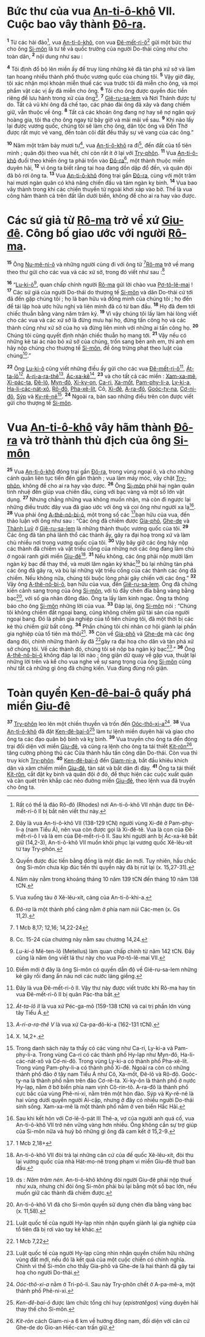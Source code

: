 # Bức thư của vua [An-ti-ô-khô]() VII. Cuộc bao vây thành [Đô-ra]().
<sup><b>1</b></sup> Từ các hải đảo[^1-02409a95-f872-43d6-bcca-8df82c92fe10], vua [An-ti-ô-khô](), con vua [Đê-mết-ri-ô]()[^2-02409a95-f872-43d6-bcca-8df82c92fe10] gửi một bức thư cho ông [Si-môn]() là tư tế và quốc trưởng của người Do-thái cũng như cho toàn dân, <sup><b>2</b></sup> nội dung như sau :

<sup><b>4</b></sup> Tôi định đổ bộ lên miền ấy để truy lùng những kẻ đã tàn phá xứ sở và làm tan hoang nhiều thành phố thuộc vương quốc của chúng tôi. <sup><b>5</b></sup> Vậy giờ đây, tôi xác nhận mọi khoản miễn thuế các vua trước tôi đã miễn cho ông, và mọi phẩm vật các vị ấy đã miễn cho ông. <sup><b>6</b></sup> Tôi cho ông được quyền đúc tiền riêng để lưu hành trong xứ của ông[^4-02409a95-f872-43d6-bcca-8df82c92fe10]. <sup><b>7</b></sup> [Giê-ru-sa-lem]() và Nơi Thánh được tự do. Tất cả vũ khí ông đã chế tạo, các pháo đài ông đã xây và đang chiếm giữ, vẫn thuộc về ông. <sup><b>8</b></sup> Tất cả các khoản ông đang nợ hay sẽ nợ ngân quỹ hoàng gia, tôi tha cho ông ngay từ bây giờ và mãi mãi về sau. <sup><b>9</b></sup> Khi nào lấy lại được vương quốc, chúng tôi sẽ làm cho ông, dân tộc ông và Đền Thờ được rất mực vẻ vang, đến toàn cõi đất đều thấy sự vẻ vang của các ông.”

<sup><b>10</b></sup> Năm một trăm bảy mươi tư[^5-02409a95-f872-43d6-bcca-8df82c92fe10], vua [An-ti-ô-khô]() ra đi[^6-02409a95-f872-43d6-bcca-8df82c92fe10], đến đất của tổ tiên mình ; quân đội theo vua hết, chỉ còn rất ít ở lại với [Try-phôn](). <sup><b>11</b></sup> Vua [An-ti-ô-khô]() đuổi theo khiến ông ta phải trốn vào [Đô-ra]()[^7-02409a95-f872-43d6-bcca-8df82c92fe10], một thành thuộc miền duyên hải, <sup><b>12</b></sup> vì ông ta biết rằng tai hoạ đang dồn dập đổ đến, và quân đội đã bỏ rơi ông ta. <sup><b>13</b></sup> Vua [An-ti-ô-khô]() đóng trại gần [Đô-ra](), cùng với một trăm hai mươi ngàn quân có khả năng chiến đấu và tám ngàn kỵ binh. <sup><b>14</b></sup> Vua bao vây thành trong khi các chiến thuyền từ ngoài khơi xáp vào bờ. Thế là vua công hãm thành cả trên đất lẫn dưới biển, không để cho ai ra hay vào được.

# Các sứ giả từ [Rô-ma]() trở về xứ [Giu-đê](). Công bố giao ước với người [Rô-ma]().
<sup><b>15</b></sup> Ông [Nu-mê-ni-ô]() và những người cùng đi với ông từ [^1@-02409a95-f872-43d6-bcca-8df82c92fe10][Rô-ma]() trở về mang theo thư gửi cho các vua và các xứ sở, trong đó viết như sau :[^8-02409a95-f872-43d6-bcca-8df82c92fe10]

<sup><b>16</b></sup> “[Lu-ki-ô]()[^9-02409a95-f872-43d6-bcca-8df82c92fe10], quan chấp chính người [Rô-ma]() gửi lời chào vua [Pơ-tô-lê-mai]() ! <sup><b>17</b></sup> Các sứ giả của người Do-thái do thượng tế [Si-môn]() và dân Do-thái cử tới đã đến gặp chúng tôi ; họ là bạn hữu và đồng minh của chúng tôi ; họ đến để tái lập hoà ước hữu nghị và liên minh đã có từ ban đầu. <sup><b>18</b></sup> Họ đã đem tới chiếc thuẫn bằng vàng năm trăm ký. <sup><b>19</b></sup> Vì vậy chúng tôi lấy làm hài lòng viết cho các vua và các xứ sở là đừng mưu hại họ, đừng tấn công họ và các thành cũng như xứ sở của họ và đừng liên minh với những ai tấn công họ. <sup><b>20</b></sup> Chúng tôi cũng quyết định nhận chiếc thuẫn họ mang tới. <sup><b>21</b></sup> Vậy nếu có những kẻ tai ác nào bỏ xứ sở của chúng, trốn sang bên anh em, thì anh em hãy nộp chúng cho thượng tế [Si-môn](), để ông trừng phạt theo luật của chúng[^10-02409a95-f872-43d6-bcca-8df82c92fe10].”

<sup><b>22</b></sup> Ông [Lu-ki-ô]() cũng viết những điều ấy gửi cho các vua [Đê-mết-ri-ô]()[^11-02409a95-f872-43d6-bcca-8df82c92fe10], [Át-ta-lô]()[^12-02409a95-f872-43d6-bcca-8df82c92fe10], [A-ri-a-ra-thê]()[^13-02409a95-f872-43d6-bcca-8df82c92fe10], [Ác-xa-kê]()[^14-02409a95-f872-43d6-bcca-8df82c92fe10], <sup><b>23</b></sup> và cho tất cả các miền : [Xam-xa-mê](), [Xi-pác-ta](), [Đê-lô](), [Myn-đô](), [Xi-ky-on](), [Ca-ri](), [Xa-mốt](), [Pam-phy-li-a](), [Ly-ki-a](), [Ha-li-các-nát-xô](), [Rô-đô](), [Pha-xê-lít](), Cô, [Xi-đê](), [A-ra-đô](), [Goóc-ty-na](), [Cơ-ni-đô](), [Sýp]() và [Ky-rê-nê]()[^15-02409a95-f872-43d6-bcca-8df82c92fe10]. <sup><b>24</b></sup> Ngoài ra, bản sao những điều trên còn được viết gửi cho thượng tế [Si-môn]().

# Vua [An-ti-ô-khô]() vây hãm thành [Đô-ra]() và trở thành thù địch của ông [Si-môn]()
<sup><b>25</b></sup> Vua [An-ti-ô-khô]() đóng trại gần [Đô-ra](), trong vùng ngoại ô, và cho những cánh quân liên tục tiến đến gần thành ; vua làm máy móc, vây chặt [Try-phôn](), không để cho ai ra hay vào được. <sup><b>26</b></sup> Ông [Si-môn]() phái hai ngàn quân tinh nhuệ đến giúp vua chiến đấu, cùng với bạc vàng và một số lớn vật dụng. <sup><b>27</b></sup> Nhưng chẳng những vua không muốn nhận, mà còn đi ngược lại những điều trước đây vua đã giao ước với ông và coi ông như người xa lạ[^16-02409a95-f872-43d6-bcca-8df82c92fe10]. <sup><b>28</b></sup> Vua phái ông [A-thê-nô-bi-ô](), một trong số các [^2@-02409a95-f872-43d6-bcca-8df82c92fe10]bạn hữu của vua, đến thảo luận với ông như sau : “Các ông đã chiếm được [Gia-phô](), [Ghe-de]() và [Thành Luỹ]() ở [Giê-ru-sa-lem]() là những thành thuộc vương quốc của tôi. <sup><b>29</b></sup> Các ông đã tàn phá lãnh thổ các thành ấy, gây ra đại hoạ trong xứ và làm chủ nhiều nơi trong vương quốc của tôi. <sup><b>30</b></sup> Vậy bây giờ các ông hãy nộp các thành đã chiếm và vật triều cống của những nơi các ông đang làm chủ ở ngoài ranh giới miền [Giu-đê]()[^17-02409a95-f872-43d6-bcca-8df82c92fe10]. <sup><b>31</b></sup> Nếu không, các ông phải nộp mười lăm ngàn ký bạc để thay thế, và mười lăm ngàn ký khác[^18-02409a95-f872-43d6-bcca-8df82c92fe10] bù lại những tàn phá các ông đã gây ra, và bù lại những vật triều cống của các thành các ông đã chiếm. Nếu không nữa, chúng tôi buộc lòng phải gây chiến với các ông.” <sup><b>32</b></sup> Vậy ông [A-thê-nô-bi-ô](), bạn hữu của vua, đến [Giê-ru-sa-lem](). Ông đã chứng kiến cảnh sang trọng của ông [Si-môn](), với tủ đầy chén đĩa bằng vàng bằng bạc[^19-02409a95-f872-43d6-bcca-8df82c92fe10], với số gia nhân đông đảo. Ông ta lấy làm kinh ngạc. Ông ta thông báo cho ông [Si-môn]() những lời của vua. <sup><b>33</b></sup> Đáp lại, ông [Si-môn]() nói : “Chúng tôi không chiếm đất ngoại bang, cũng không chiếm giữ tài sản của người ngoại bang. Đó là phần gia nghiệp của tổ tiên chúng tôi, đã một thời bị các kẻ thù chiếm giữ bất công. <sup><b>34</b></sup> Phần chúng tôi chỉ nhân cơ hội giành lại phần gia nghiệp của tổ tiên mà thôi[^20-02409a95-f872-43d6-bcca-8df82c92fe10]. <sup><b>35</b></sup> Còn về [Gia-phô]() và [Ghe-de]() mà các ông đang đòi, chính những thành ấy đã [^3@-02409a95-f872-43d6-bcca-8df82c92fe10]gây ra đại hoạ cho dân và tàn phá xứ sở chúng tôi. Về các thành đó, chúng tôi sẽ nộp ba ngàn ký bạc[^21-02409a95-f872-43d6-bcca-8df82c92fe10].” <sup><b>36</b></sup> Ông [A-thê-nô-bi-ô]() không đáp lại lời nào ; ông giận dữ quay về gặp vua, thuật lại những lời trên và kể cho vua nghe về sự sang trọng của ông [Si-môn]() cũng như tất cả những gì ông đã chứng kiến. Vua đùng đùng nổi giận.

# Toàn quyền [Ken-đê-bai-ô]() quấy phá miền [Giu-đê]()
<sup><b>37</b></sup> [Try-phôn]() leo lên một chiến thuyền và trốn đến [Oóc-thô-xi-a]()[^22-02409a95-f872-43d6-bcca-8df82c92fe10]. <sup><b>38</b></sup> Vua [An-ti-ô-khô]() đã đặt [Ken-đê-bai-ô]()[^23-02409a95-f872-43d6-bcca-8df82c92fe10] làm tư lệnh miền duyên hải và giao cho ông ta các đạo quân bộ binh và kỵ binh. <sup><b>39</b></sup> Vua truyền cho ông ta đến đóng trại đối diện với miền [Giu-đê](), và cũng ra lệnh cho ông ta tái thiết [Kít-rôn]()[^24-02409a95-f872-43d6-bcca-8df82c92fe10], tăng cường phòng thủ các Cửa thành hầu tấn công dân Do-thái. Còn vua thì truy kích [Try-phôn](). <sup><b>40</b></sup> [Ken-đê-bai-ô]() đến [Giam-ni-a](), bắt đầu khiêu khích dân và xâm chiếm miền [Giu-đê](), tàn sát và bắt dân đi đày. <sup><b>41</b></sup> Ông ta tái thiết [Kít-rôn](), cắt đặt kỵ binh và quân đội ở đó, để thực hiện các cuộc xuất quân và càn quét trên khắp các nẻo đường miền [Giu-đê](), theo lệnh vua đã truyền cho ông ta.

[^1-02409a95-f872-43d6-bcca-8df82c92fe10]: Rất có thể là đảo Rô-đô (Rhodes) nơi An-ti-ô-khô VII nhận được tin Đê-mết-ri-ô II bị bắt nên viết thư này.
[^2-02409a95-f872-43d6-bcca-8df82c92fe10]: Đây là vua An-ti-ô-khô VII (138-129 tCN) người vùng Xi-đê ở Pam-phy-li-a (nam Tiểu Á), nên vua còn được gọi là Xi-đê-tê. Vua là con của Đê-mết-ri-ô I và là em của Đê-mết-ri-ô II. Sau khi người anh bị Ác-xa-kê bắt giữ (14,2-3), An-ti-ô-khô VII muốn khôi phục lại vương quốc Xê-lêu-xít từ tay Try-phôn.
[^4-02409a95-f872-43d6-bcca-8df82c92fe10]: Quyền được đúc tiền bằng đồng là một đặc ân mới. Tuy nhiên, hầu chắc ông Si-môn chưa kịp đúc tiền thì quyền này đã bị rút lại (x. 15,27-31).
[^5-02409a95-f872-43d6-bcca-8df82c92fe10]: Năm này nằm trong khoảng tháng 10 năm 139 tCN đến tháng 10 năm 138 tCN.
[^6-02409a95-f872-43d6-bcca-8df82c92fe10]: Vua xuống tàu ở Xê-lêu-xít, cảng của An-ti-ô-khi-a.
[^7-02409a95-f872-43d6-bcca-8df82c92fe10]: *Đô-ra* là một thành phố cảng nằm ở phía nam núi Các-men (x. Gs 11,2).
[^8-02409a95-f872-43d6-bcca-8df82c92fe10]: Cc. 15-24 của chương này nằm sau chương 14,24.
[^9-02409a95-f872-43d6-bcca-8df82c92fe10]: *Lu-ki-ô* Mê-ten-lô (Metellus) làm quan chấp chính từ năm 142 tCN. Đây cũng là năm ông viết lá thư này cho vua Pơ-tô-lê-mai VII.
[^10-02409a95-f872-43d6-bcca-8df82c92fe10]: Điểm mới ở đây là ông Si-môn có quyền dẫn độ về Giê-ru-sa-lem những kẻ gây rối đang ẩn náu nơi các nước láng giềng.
[^11-02409a95-f872-43d6-bcca-8df82c92fe10]: Đây là vua Đê-mết-ri-ô II. Vậy thư này được viết trước khi Rô-ma hay tin vua Đê-mết-ri-ô II bị quân Pác-tha bắt.
[^12-02409a95-f872-43d6-bcca-8df82c92fe10]: *Át-ta-lô II* là vua xứ Péc-ga-mô (159-138 tCN) và cai trị phần lớn vùng tây Tiểu Á.
[^13-02409a95-f872-43d6-bcca-8df82c92fe10]: *A-ri-a-ra-thê V* là vua xứ Ca-pa-đô-ki-a (162-131 tCN).
[^14-02409a95-f872-43d6-bcca-8df82c92fe10]: X. 14,2+.
[^15-02409a95-f872-43d6-bcca-8df82c92fe10]: Trong danh sách này ta thấy có các vùng như Ca-ri, Ly-ki-a và Pam-phy-li-a. Trong vùng Ca-ri có các thành phố Hy-lạp như Myn-đô, Ha-li-các-nát-xô và Cơ-ni-đô. Trong vùng Ly-ki-a có thành phố Pha-xê-lít. Trong vùng Pam-phy-li-a có thành phố Xi-đê. Ngoài ra còn có những thành phố đảo ở tây nam Tiểu Á như Cô, Xa-mốt, Đê-lô và Rô-đô. Goóc-ty-na là thành phố nằm trên đảo Cơ-rê-ta. Xi-ky-ôn là thành phố ở nước Hy-lạp, nằm ở bờ biển phía nam vịnh Cô-rin-tô. A-ra-đô là thành phố cực bắc của vùng Phê-ni-xi, nằm trên một hòn đảo. Sýp và Ky-rê-nê là hai vùng dưới quyền người Ai-cập, nhưng ở đây có nhiều người Do-thái sinh sống. Xam-xa-mê là một thành phố nằm ở ven biển Hắc Hải.
[^16-02409a95-f872-43d6-bcca-8df82c92fe10]: Sau khi kết hôn với Cơ-lê-ô-pát III Thê-a, vợ của người anh quá cố, vua An-ti-ô-khô VII trở nên vững vàng hơn nhiều. Ông không cần sự trợ giúp của Si-môn nữa và huỷ bỏ những gì ông đã cam kết ở 15,2-9.
[^17-02409a95-f872-43d6-bcca-8df82c92fe10]: An-ti-ô-khô VII đòi trả lại những căn cứ của đế quốc Xê-lêu-xít, đòi thu lại vương quốc của nhà Hát-mo-nê trong phạm vi miền Giu-đê thuở ban đầu.
[^18-02409a95-f872-43d6-bcca-8df82c92fe10]: ds : *Năm trăm nén*. An-ti-ô-khô không đòi người Giu-đê phải nộp thuế như xưa, nhưng chỉ đòi ông Si-môn phải bù lại bằng một số bạc lớn, nếu muốn giữ các thành đã chiếm được.
[^19-02409a95-f872-43d6-bcca-8df82c92fe10]: An-ti-ô-khô VI đã cho Si-môn quyền sử dụng chén đĩa bằng vàng bạc (x. 11,58).
[^20-02409a95-f872-43d6-bcca-8df82c92fe10]: Luật quốc tế của người Hy-lạp nhìn nhận quyền giành lại gia nghiệp của tổ tiên đã bị rơi vào tay kẻ khác.
[^21-02409a95-f872-43d6-bcca-8df82c92fe10]: Luật quốc tế của người Hy-lạp cũng nhìn nhận quyền chiếm hữu những vùng đất mới, nếu đó là kết quả của một cuộc chiến có chính nghĩa. Chính vì thế Si-môn cho thấy Gia-phô và Ghe-de là hai thành đã gây tai hoạ cho người Do-thái.
[^22-02409a95-f872-43d6-bcca-8df82c92fe10]: *Oóc-thô-xi-a* nằm ở Tri-pô-li. Sau này Try-phôn chết ở A-pa-mê-a, một thành phố Phê-ni-xi.
[^23-02409a95-f872-43d6-bcca-8df82c92fe10]: *Ken-đê-bai-ô* được làm chức tổng chỉ huy (*epistratêgos*) vùng duyên hải thay thế cho Si-môn.
[^24-02409a95-f872-43d6-bcca-8df82c92fe10]: *Kít-rôn* cách Giam-ni-a 6 km về hướng đông nam, đối diện với căn cứ Ghe-de do Gio-an Hiếc-can trấn giữ.
[^1@-02409a95-f872-43d6-bcca-8df82c92fe10]: 1 Mcb 8,17; 12,16; 14,22-24
[^2@-02409a95-f872-43d6-bcca-8df82c92fe10]: 1 Mcb 2,18+
[^3@-02409a95-f872-43d6-bcca-8df82c92fe10]: 1 Mcb 7,22
